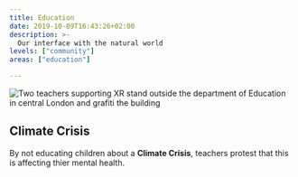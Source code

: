 ```yaml
---
title: Education
date: 2019-10-09T16:43:26+02:00
description: >-
  Our interface with the natural world
levels: ["community"]
areas: ["education"]

---
```



![Two teachers supporting XR stand outside the department of Education in central London and grafiti the building](/img/london-climate-strike-sept-2019-x2.jpg "Two teachers supporting XR stand outside the department of Education in central London and grafiti the building")

## Climate&nbsp;Crisis

By not educating children about a **Climate&nbsp;Crisis**, teachers protest that this is affecting thier mental&nbsp;health.






<!--

> Children mental health – [X (skip: 55:35)](https://samharris.org/podcasts/129-insiders-view-medicine/) 

# The Rainbow&nbsp;Diet

## Fresh, &amp; Nutrient-Dense

-->


